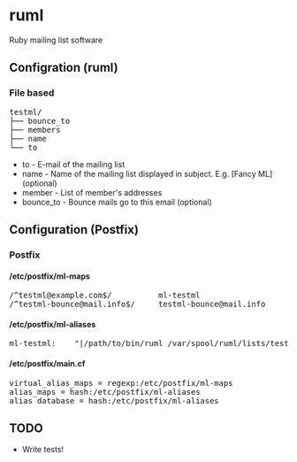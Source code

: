 # ruml

Ruby mailing list software


## Configration (ruml)

### File based

<pre>
testml/
├── bounce_to
├── members
├── name
└── to
</pre>

* to        - E-mail of the mailing list
* name      - Name of the mailing list displayed in subject. E.g. \[Fancy ML\] (optional)
* member    - List of member's addresses
* bounce_to - Bounce mails go to this email (optional)


## Configuration (Postfix)

### Postfix

#### /etc/postfix/ml-maps

<pre>
/^testml@example.com$/          ml-testml
/^testml-bounce@mail.info$/     testml-bounce@mail.info
</pre>

#### /etc/postfix/ml-aliases

<pre>
ml-testml:    "|/path/to/bin/ruml /var/spool/ruml/lists/testml"
</pre>

#### /etc/postfix/main.cf

<pre>
virtual_alias_maps = regexp:/etc/postfix/ml-maps
alias_maps = hash:/etc/postfix/ml-aliases
alias_database = hash:/etc/postfix/ml-aliases
</pre>


## TODO

* Write tests!

